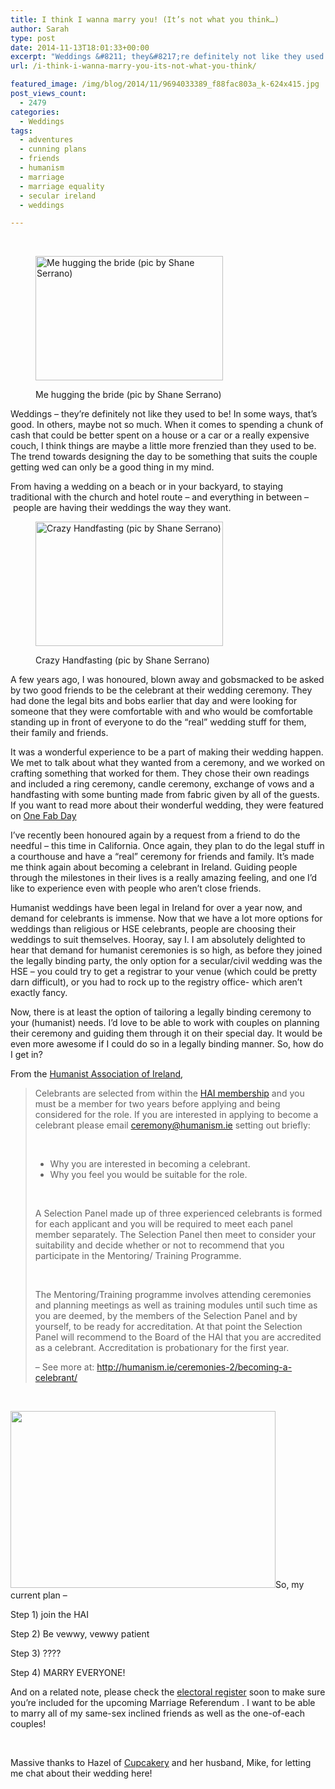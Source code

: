 ```yaml
---
title: I think I wanna marry you! (It’s not what you think…)
author: Sarah
type: post
date: 2014-11-13T18:01:33+00:00
excerpt: "Weddings &#8211; they&#8217;re definitely not like they used to be! In some ways, that's good."
url: /i-think-i-wanna-marry-you-its-not-what-you-think/

featured_image: /img/blog/2014/11/9694033389_f88fac803a_k-624x415.jpg
post_views_count:
  - 2479
categories:
  - Weddings
tags:
  - adventures
  - cunning plans
  - friends
  - humanism
  - marriage
  - marriage equality
  - secular ireland
  - weddings

---
```

&nbsp;<figure id="attachment_1859" aria-describedby="caption-attachment-1859" style="width: 300px" class="wp-caption alignright">

[<img class="size-medium wp-image-1859" src="/img/blog/2014/11/DSC_0043-1-300x199.jpg" alt="Me hugging the bride (pic by Shane Serrano)" width="300" height="199" srcset="/img/blog/2014/11/DSC_0043-1-300x199.jpg 300w, /img/blog/2014/11/DSC_0043-1-1024x680.jpg 1024w, /img/blog/2014/11/DSC_0043-1-624x414.jpg 624w" sizes="(max-width: 300px) 100vw, 300px" />][1]<figcaption id="caption-attachment-1859" class="wp-caption-text">Me hugging the bride (pic by Shane Serrano)</figcaption></figure> 

Weddings &#8211; they&#8217;re definitely not like they used to be! In some ways, that&#8217;s good. In others, maybe not so much. When it comes to spending a chunk of cash that could be better spent on a house or a car or a really expensive couch, I think things are maybe a little more frenzied than they used to be. The trend towards designing the day to be something that suits the couple getting wed can only be a good thing in my mind.

From having a wedding on a beach or in your backyard, to staying traditional with the church and hotel route &#8211; and everything in between &#8211; people are having their weddings the way they want.<figure id="attachment_1860" aria-describedby="caption-attachment-1860" style="width: 300px" class="wp-caption alignleft">

[<img class="wp-image-1860 size-medium" src="/img/blog/2014/11/T3040x2014-00170-300x199.jpg" alt="Crazy Handfasting (pic by Shane Serrano)" width="300" height="199" srcset="/img/blog/2014/11/T3040x2014-00170-300x199.jpg 300w, /img/blog/2014/11/T3040x2014-00170-1024x680.jpg 1024w, /img/blog/2014/11/T3040x2014-00170-624x414.jpg 624w" sizes="(max-width: 300px) 100vw, 300px" />][2]<figcaption id="caption-attachment-1860" class="wp-caption-text">Crazy Handfasting (pic by Shane Serrano)</figcaption></figure> 

A few years ago, I was honoured, blown away and gobsmacked to be asked by two good friends to be the celebrant at their wedding ceremony. They had done the legal bits and bobs earlier that day and were looking for someone that they were comfortable with and who would be comfortable standing up in front of everyone to do the &#8220;real&#8221; wedding stuff for them, their family and friends.

It was a wonderful experience to be a part of making their wedding happen. We met to talk about what they wanted from a ceremony, and we worked on crafting something that worked for them. They chose their own readings and included a ring ceremony, candle ceremony, exchange of vows and a handfasting with some bunting made from fabric given by all of the guests. If you want to read more about their wonderful wedding, they were featured on <a href="http://onefabday.com/diy-rock-n-roll-wedding/" target="_blank">One Fab Day</a>

I&#8217;ve recently been honoured again by a request from a friend to do the needful &#8211; this time in California. Once again, they plan to do the legal stuff in a courthouse and have a &#8220;real&#8221; ceremony for friends and family. It&#8217;s made me think again about becoming a celebrant in Ireland. Guiding people through the milestones in their lives is a really amazing feeling, and one I&#8217;d like to experience even with people who aren&#8217;t close friends.

Humanist weddings have been legal in Ireland for over a year now, and demand for celebrants is immense. Now that we have a lot more options for weddings than religious or HSE celebrants, people are choosing their weddings to suit themselves. Hooray, say I. I am absolutely delighted to hear that demand for humanist ceremonies is so high, as before they joined the legally binding party, the only option for a secular/civil wedding was the HSE &#8211; you could try to get a registrar to your venue (which could be pretty darn difficult), or you had to rock up to the registry office- which aren&#8217;t exactly fancy.

Now, there is at least the option of tailoring a legally binding ceremony to your (humanist) needs. I&#8217;d love to be able to work with couples on planning their ceremony and guiding them through it on their special day. It would be even more awesome if I could do so in a legally binding manner. So, how do I get in?

From the [Humanist Association of Ireland][3],

> Celebrants are selected from within the [HAI membership][4] and you must be a member for two years before applying and being considered for the role. If you are interested in applying to become a celebrant please email <ceremony@humanism.ie> setting out briefly:
> 
> &nbsp;
> 
>   * Why you are interested in becoming a celebrant.
>   * Why you feel you would be suitable for the role.
> 
> &nbsp;
> 
> A Selection Panel made up of three experienced celebrants is formed for each applicant and you will be required to meet each panel member separately. The Selection Panel then meet to consider your suitability and decide whether or not to recommend that you participate in the Mentoring/ Training Programme.
> 
> &nbsp;
> 
> The Mentoring/Training programme involves attending ceremonies and planning meetings as well as training modules until such time as you are deemed, by the members of the Selection Panel and by yourself, to be ready for accreditation. At that point the Selection Panel will recommend to the Board of the HAI that you are accredited as a celebrant. Accreditation is probationary for the first year.
> 
> &#8211; See more at: <http://humanism.ie/ceremonies-2/becoming-a-celebrant/>

&nbsp;

<img class="alignright" src="https://farm8.staticflickr.com/7339/9694033389_204d4c2cef_b.jpg" alt="" width="424" height="283" />So, my current plan &#8211;

Step 1) join the HAI

Step 2) Be vewwy, vewwy patient

Step 3) ????

Step 4) MARRY EVERYONE!

And on a related note, please check the <a href="http://www.checktheregister.ie/" target="_blank">electoral register</a> soon to make sure you&#8217;re included for the upcoming Marriage Referendum . I want to be able to marry all of my same-sex inclined friends as well as the one-of-each couples!

&nbsp;

Massive thanks to Hazel of <a href="http://www.cupcakerys.com/" target="_blank">Cupcakery</a> and her husband, Mike, for letting me chat about their wedding here!

 [1]: /img/blog/2014/11/DSC_0043-1.jpg
 [2]: /img/blog/2014/11/T3040x2014-00170.jpg
 [3]: http://humanism.ie/2013/06/legal-humanist-marriages-at-last/
 [4]: http://humanism.ie/getinvolved/membership-page/
